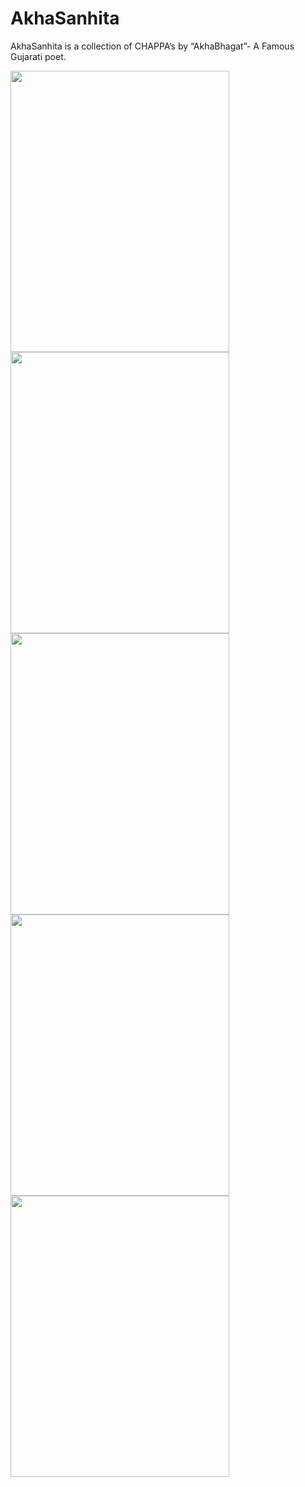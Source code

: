 # AkhaSanhita
AkhaSanhita is a collection of CHAPPA’s by “AkhaBhagat”- A Famous 
Gujarati poet.


<img src="https://user-images.githubusercontent.com/54990175/64533339-dd86ca00-d330-11e9-90ee-91befe1e8e50.png" width="350" height="450">
<img src="https://user-images.githubusercontent.com/54990175/64533311-cfd14480-d330-11e9-8636-dd0f73fc2d17.png" width="350" height="450">
<img src="https://user-images.githubusercontent.com/54990175/64533317-d2339e80-d330-11e9-8304-25ccf5b6d53a.png" width="350" height="450">
<img src="https://user-images.githubusercontent.com/54990175/64533324-d5c72580-d330-11e9-9cbd-b90e57fffd73.png" width="350" height="450">
<img src="https://user-images.githubusercontent.com/54990175/64533335-db247000-d330-11e9-831f-a5ad2cf42ca2.png" width="350" height="450">
